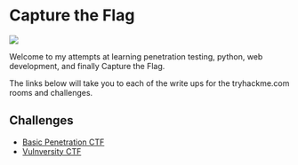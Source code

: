 # Capture the Flag

![](https://tryhackme-badges.s3.amazonaws.com/Karti.png)

Welcome to my attempts at learning penetration testing, python, web development, and finally Capture the Flag.

The links below will take you to each of the write ups for the tryhackme.com rooms and challenges.
 
## Challenges

* [Basic Penetration CTF](basic_pentesting.md)
* [Vulnversity CTF](vulnversity.md)



